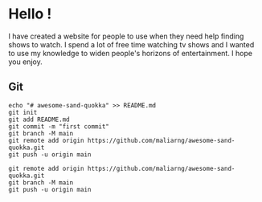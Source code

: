 # Hello !

I have created a website for people to use when they need help finding shows to watch. I spend a lot of free time watching tv shows and I wanted to use my knowledge to widen people's horizons of entertainment. I hope you enjoy.

## Git

```
echo "# awesome-sand-quokka" >> README.md
git init
git add README.md
git commit -m "first commit"
git branch -M main
git remote add origin https://github.com/maliarng/awesome-sand-quokka.git
git push -u origin main
```

```
git remote add origin https://github.com/maliarng/awesome-sand-quokka.git
git branch -M main
git push -u origin main
```
